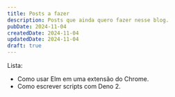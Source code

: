 ```yaml
---
title: Posts a fazer
description: Posts que ainda quero fazer nesse blog.
pubDate: 2024-11-04
createdDate: 2024-11-04
updatedDate: 2024-11-04
draft: true
---
```


Lista:

- Como usar Elm em uma extensão do Chrome.
- Como escrever scripts com Deno 2.
